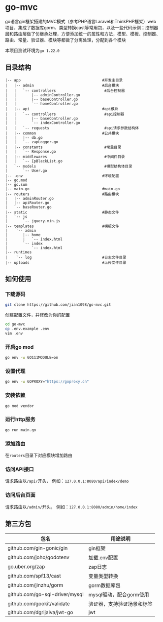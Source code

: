 # go-mvc

go语言gin框架搭建的MVC模式（参考PHP语言Laravel和ThinkPHP框架）web项目，集成了数据库gorm、类型转换cast等常用包，以及一些代码示例；控制器层和路由层做了仿继承处理，方便添加统一的属性和方法，模型、模板、控制器、路由、常量、验证器、模块等都做了分离处理，分配到各个模块

本项目测试环境为`go 1.22.0`



## 目录结构

```
|-- app										#开发主目录
|   |-- admin								#后台模块
|   |   `-- controllers						 #后台控制器
|   |       |-- adminController.go
|   |       |-- baseController.go
|   |       `-- homeController.go
|   |-- api									#api模块
|   |   `-- controllers						 #api控制器
|   |       |-- baseController.go
|   |       `-- indexController.go
|   |   `-- requests						 #api请求参数结构体
|   |-- common								#公共模块
|   |   |-- db.go
|   |   `-- zapLogger.go
|   |-- constants							 #常量目录
|   |   `-- Response.go
|   |-- middlewares							 #中间件目录
|   |   `-- IpBlackList.go
|   `-- models								 #模型结构体目录
|       `-- User.go
|-- .env									#环境配置
|-- go.mod
|-- go.sum
|-- main.go									#main.go
|-- routers									#路由模块
|   |-- adminRouter.go
|   |-- apiRouter.go
|   `-- baseRouter.go
|-- static									#静态文件
|   `-- js
|       `-- jquery.min.js
|-- templates								#模板文件
|    `-- admin
|       |-- home
|       |   `-- index.html
|       `-- index
|           `-- index.html
|-- runtimes								
|	 `-- log								#日志文件目录
|-- uploads								   	#上传文件目录
```





## 如何使用

### 下载源码

```bash
git clone https://github.com/jian1098/go-mvc.git
```

创建配置文件，并修改为你的配置

```bash
cd go-mvc
cp .env.example .env
vim .env
```



### 开启go mod

```bash
go env -w GO111MODULE=on
```



### 设置代理

```bash
go env -w GOPROXY="https://goproxy.cn"
```



### 安装依赖

```bash
go mod vendor
```



### 运行http服务

```bash
go run main.go
```



### 添加路由

在`routers`目录下对应模块增加路由



### 访问API接口

请求路由以`/api/`开头， 例如：`127.0.0.1:8080/api/index/demo`



### 访问后台页面

请求路由以`/admin/`开头， 例如：`127.0.0.1:8080/admin/home/index`



## 第三方包

| 包名                           | 用途说明                   |
| ------------------------------ | -------------------------- |
| github.com/gin-gonic/gin       | gin框架                    |
| github.com/joho/godotenv       | 加载.env配置               |
| go.uber.org/zap                | zap日志                    |
| github.com/spf13/cast          | 变量类型转换               |
| github.com/jinzhu/gorm         | gorm数据库包               |
| github.com/go-sql-driver/mysql | mysql驱动，配合gorm使用    |
| github.com/gookit/validate     | 验证器，支持验证场景和标签 |
| github.com/dgrijalva/jwt-go    | jwt                        |

